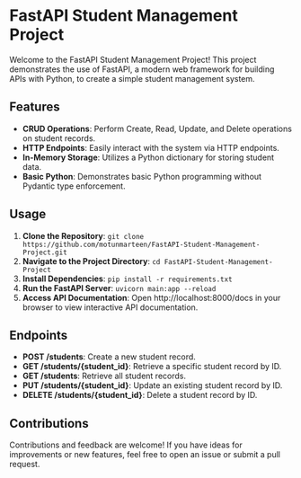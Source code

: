 # FastAPI Student Management Project

Welcome to the FastAPI Student Management Project! This project demonstrates the use of FastAPI, a modern web framework for building APIs with Python, to create a simple student management system.

## Features

- **CRUD Operations**: Perform Create, Read, Update, and Delete operations on student records.
- **HTTP Endpoints**: Easily interact with the system via HTTP endpoints.
- **In-Memory Storage**: Utilizes a Python dictionary for storing student data.
- **Basic Python**: Demonstrates basic Python programming without Pydantic type enforcement.

## Usage

1. **Clone the Repository**: `git clone https://github.com/motunmarteen/FastAPI-Student-Management-Project.git`
2. **Navigate to the Project Directory**: `cd FastAPI-Student-Management-Project`
3. **Install Dependencies**: `pip install -r requirements.txt`
4. **Run the FastAPI Server**: `uvicorn main:app --reload`
5. **Access API Documentation**: Open http://localhost:8000/docs in your browser to view interactive API documentation.

## Endpoints

- **POST /students**: Create a new student record.
- **GET /students/{student_id}**: Retrieve a specific student record by ID.
- **GET /students**: Retrieve all student records.
- **PUT /students/{student_id}**: Update an existing student record by ID.
- **DELETE /students/{student_id}**: Delete a student record by ID.

## Contributions

Contributions and feedback are welcome! If you have ideas for improvements or new features, feel free to open an issue or submit a pull request.
